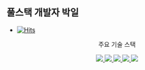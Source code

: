 <h2> 풀스택 개발자 박일 </h2>

- [![Hits](https://hits.seeyoufarm.com/api/count/incr/badge.svg?url=https%3A%2F%2Fgithub.com%2Fill-park&count_bg=%2379C83D&title_bg=%23555555&icon=&icon_color=%23E7E7E7&title=hits&edge_flat=false)](https://hits.seeyoufarm.com)

<p align='center'> 주요 기술 스택 </p>
<p align='center'>
  <a href="https://github.com/kyechan99/capsule-render/labels/Idea">
    <img src="https://img.shields.io/badge/backEnd-SpringBoot%20-%23F7DF1E.svg?&style=for-the-badge&&logoColor=white"/>
    <img src="https://img.shields.io/badge/DBMS-Mysql%20-%23F7DF1E.svg?&style=for-the-badge&&logoColor=white"/>
  </a>
  <a href="#demo">
    <img src="https://img.shields.io/badge/FrontEnd-JAVASCRIPT%20-%234FC08D.svg?&style=for-the-badge&&logoColor=white"/>
    <img src="https://img.shields.io/badge/FrontEnd-VUE3%20-%234FC08D.svg?&style=for-the-badge&&logoColor=white"/>
    <img src="https://img.shields.io/badge/FrontEnd-VITE%20-%234FC08D.svg?&style=for-the-badge&&logoColor=white"/>
  </a>
</p>


